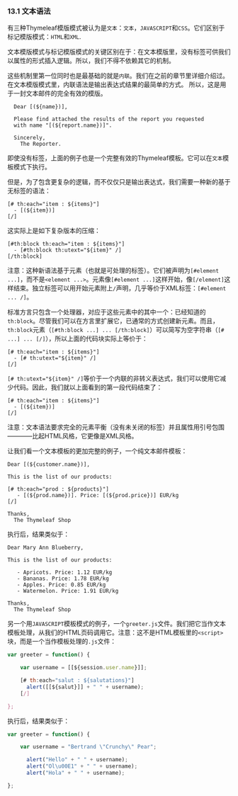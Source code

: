 ### 13.1 文本语法

有三种Thymeleaf模版模式被认为是`文本`：`文本`，`JAVASCRIPT`和`CSS`。它们区别于标记模版模式：`HTML`和`XML`.

文本模版模式与标记模版模式的关键区别在于：在文本模版里，没有标签可供我们以属性的形式插入逻辑。所以，我们不得不依赖其它的机制。

这些机制里第一位同时也是最基础的就是`内联`。我们在之前的章节里详细介绍过。在文本模版模式里，内联语法是输出表达式结果的最简单的方式。 所以，这是用于一封文本邮件的完全有效的模版。
```
  Dear [(${name})],

  Please find attached the results of the report you requested
  with name "[(${report.name})]".

  Sincerely,
    The Reporter.
```
即使没有标签，上面的例子也是一个完整有效的Thymeleaf模板。它可以在`文本`模板模式下执行。

但是，为了包含更复杂的逻辑，而不仅仅只是输出表达式，我们需要一种新的基于无标签的语法：
```
[# th:each="item : ${items}"]
  - [(${item})]
[/]
```
这实际上是如下复杂版本的压缩：
```
[#th:block th:each="item : ${items}"]
  - [#th:block th:utext="${item}" /]
[/th:block]
```
注意：这种新语法基于元素（也就是可处理的标签）。它们被声明为`[#element ...]`，而不是`<element ...>`。元素像`[#element ...]`这样开始，像`[/element]`这样结束。独立标签可以用开始元素附上`/`声明，几乎等价于XML标签：`[#element ... /]`。

标准方言只包含一个处理器，对应于这些元素中的其中一个：已经知道的`th:block`。尽管我们可以在方言里扩展它，已通常的方式创建新元素。而且，`th:block`元素（`[#th:block ...] ... [/th:block]`）可以简写为空字符串（`[# ...] ... [/]`），所以上面的代码块实际上等价于：
```
[# th:each="item : ${items}"]
  - [# th:utext="${item}" /]
[/]
```
`[# th:utext="${item}" /]`等价于一个内联的非转义表达式，我们可以使用它减少代码。因此，我们就以上面看到的第一段代码结束了：
```
[# th:each="item : ${items}"]
  - [(${item})]
[/]
```
注意：文本语法要求完全的元素平衡（没有未关闭的标签）并且属性用引号包围————比起HTML风格，它更像是XML风格。

让我们看一个文本模板的更加完整的例子，一个纯文本邮件模板：
```
Dear [(${customer.name})],

This is the list of our products:

[# th:each="prod : ${products}"]
   - [(${prod.name})]. Price: [(${prod.price})] EUR/kg
[/]

Thanks,
  The Thymeleaf Shop
```
执行后，结果类似于：
```
Dear Mary Ann Blueberry,

This is the list of our products:

   - Apricots. Price: 1.12 EUR/kg
   - Bananas. Price: 1.78 EUR/kg
   - Apples. Price: 0.85 EUR/kg
   - Watermelon. Price: 1.91 EUR/kg

Thanks,
  The Thymeleaf Shop
```
另一个用`JAVASCRIPT`模板模式的例子，一个`greeter.js`文件。我们把它当作文本模板处理，从我们的HTML页码调用它。注意：这不是HTML模板里的`<script>`块，而是一个当作模板处理的`.js`文件：
```javascript
var greeter = function() {

    var username = [[${session.user.name}]];

    [# th:each="salut : ${salutations}"]    
      alert([[${salut}]] + " " + username);
    [/]

};
```
执行后，结果类似于：
```javascript
var greeter = function() {

    var username = "Bertrand \"Crunchy\" Pear";

      alert("Hello" + " " + username);
      alert("Ol\u00E1" + " " + username);
      alert("Hola" + " " + username);

};
```

